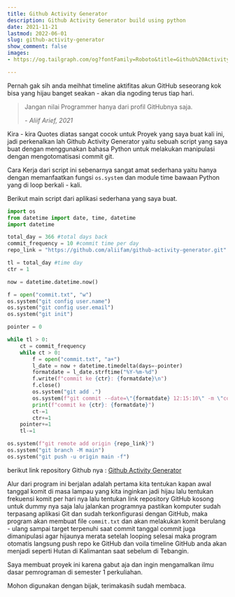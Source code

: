 ```yaml
---
title: Github Activity Generator
description: Github Activity Generator build using python
date: 2021-11-21
lastmod: 2022-06-01
slug: github-activity-generator
show_comment: false
images:
- https://og.tailgraph.com/og?fontFamily=Roboto&title=Github%20Activity%20Generator&titleTailwind=text-gray-800%20font-bold%20text-6xl&text=Github%20Activity%20Generator%20build%20using%20python&textTailwind=text-gray-700%20text-2xl%20mt-4&logoTailwind=h-8&bgTailwind=bg-white&footer=aliif.space&footerTailwind=text-teal-600&t=1653399583383&refresh=1

---
```

Pernah gak sih anda meihhat timeline aktifitas akun GitHub seseorang kok bisa yang hijau banget seakan - akan dia ngoding terus tiap hari.

> Jangan nilai Programmer hanya dari profil GitHubnya saja.
>
> _- Aliif Arief, 2021_

Kira - kira Quotes diatas sangat cocok untuk Proyek yang saya buat kali ini, jadi perkenalkan lah Github Activity Generator yaitu sebuah script yang saya buat dengan menggunakan bahasa Python untuk melakukan manipulasi dengan mengotomatisasi commit git.

Cara Kerja dari script ini sebenarnya sangat amat sederhana yaitu hanya dengan memanfaatkan fungsi `os.system` dan module time bawaan Python yang di loop berkali - kali.

Berikut main script dari aplikasi sederhana yang saya buat.

```python {hl_lines=["5-7"]}
import os
from datetime import date, time, datetime
import datetime

total_day = 366 #total days back
commit_frequency = 10 #commit time per day
repo_link = "https://github.com/aliifam/github-activity-generator.git"

tl = total_day #time day
ctr = 1

now = datetime.datetime.now()

f = open("commit.txt", "w")
os.system("git config user.name")
os.system("git config user.email")
os.system("git init")

pointer = 0

while tl > 0:
    ct = commit_frequency
    while ct > 0:
        f = open("commit.txt", "a+")
        l_date = now + datetime.timedelta(days=-pointer)
        formatdate = l_date.strftime("%Y-%m-%d")
        f.write(f"commit ke {ctr}: {formatdate}\n")
        f.close()
        os.system("git add .")
        os.system(f"git commit --date=\"{formatdate} 12:15:10\" -m \"commit ke {ctr}\"")
        print(f"commit ke {ctr}: {formatdate}")
        ct-=1
        ctr+=1
    pointer+=1
    tl-=1

os.system(f"git remote add origin {repo_link}")
os.system("git branch -M main")
os.system("git push -u origin main -f")
```

berikut link repository Github nya : [Github Activity Generator](https://github.com/aliifam/github-activity-generator)

Alur dari program ini berjalan adalah pertama kita tentukan kapan awal tanggal komit di masa lampau yang kita inginkan jadi hijau lalu tentukan frekuensi komit per hari nya lalu tentukan link repository GitHub kosong untuk dummy nya saja lalu jalankan programnya pastikan komputer sudah terpasang aplikasi Git dan sudah terkonfigurasi dengan GitHub, maka program akan membuat file `commit.txt` dan akan melakukan komit berulang - ulang sampai target terpenuhi saat commit tanggal commit juga dimanipulasi agar hijaunya merata setelah looping selesai maka program otomatis langsung push repo ke GitHub dan voila timeline GitHub anda akan menjadi seperti Hutan di Kalimantan saat sebelum di Tebangin.

Saya membuat proyek ini karena gabut aja dan ingin mengamalkan ilmu dasar pemrograman di semester 1 perkuliahan.

Mohon digunakan dengan bijak, terimakasih sudah membaca.